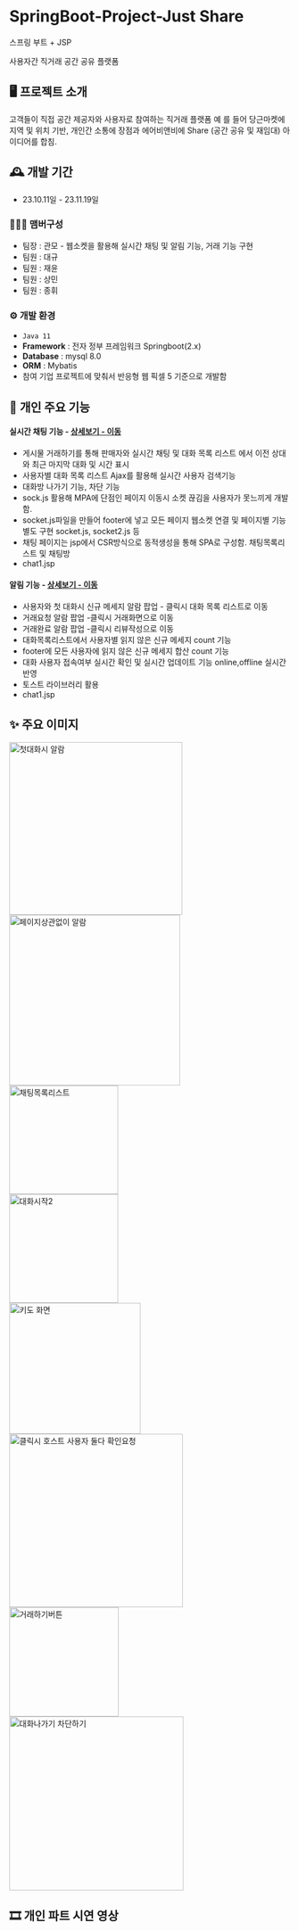 # SpringBoot-Project-Just Share
스프링 부트 + JSP 

사용자간 직거래 공간 공유 플랫폼

## 🖥️ 프로젝트 소개
고객들이 직접 공간 제공자와 사용자로 참여하는 직거래 플랫폼 예 를 들어 당근마켓에 지역 및 위치 기반, 개인간 소통에 장점과 에어비앤비에 Share (공간 공유 및 재임대) 아이디어를 합침.
<br>

## 🕰️ 개발 기간
* 23.10.11일 - 23.11.19일

### 🧑‍🤝‍🧑 맴버구성
 
 - 팀장 :  관모 - 웹소켓을 활용해 실시간 채팅 및 알림 기능, 거래 기능 구현
 - 팀원 :  대규  
 - 팀원 :  재윤
 - 팀원 :  상민
 - 팀원 :  종휘

### ⚙️ 개발 환경
- `Java 11`
- **Framework** : 전자 정부 프레임워크 Springboot(2.x)
- **Database** : mysql 8.0
- **ORM** : Mybatis
- 참여 기업 프로젝트에 맞춰서 반응형 웹 픽셀 5 기준으로 개발함

## 📌 개인 주요 기능 

#### 실시간 채팅 기능 - <a href="https://github.com/GMKOO/movieproject/tree/master/movie/src/main/webapp/WEB-INF/views" >상세보기 - 이동</a> 
- 게시물 거래하기를 통해 판매자와 실시간 채팅 및 대화 목록 리스트 에서 이전 상대와 최근 마지막 대화 및 시간 표시
- 사용자별 대화 목록 리스트 Ajax를 활용해 실시간 사용자 검색기능
- 대화방 나가기 기능, 차단 기능
- sock.js 활용해 MPA에 단점인 페이지 이동시 소켓 끊김을 사용자가 못느끼게 개발함.
- socket.js파일을 만들어 footer에 넣고 모든 페이지 웹소켓 연결 및 페이지별 기능 별도 구현 socket.js, socket2.js 등
- 채팅 페이지는 jsp에서 CSR방식으로 동적생성을 통해 SPA로 구성함. 채팅목록리스트 및 채팅방
- chat1.jsp
  
#### 알림 기능 - <a href="https://github.com/GMKOO/movieproject/tree/master/movie/src/main/java/com/movie/web/mhome" >상세보기 - 이동</a>
- 사용자와 첫 대화시 신규 메세지 알람 팝업 - 클릭시 대화 목록 리스트로 이동
- 거래요청 알람 팝업 -클릭시 거래화면으로 이동
- 거래완료 알람 팝업 -클릭시 리뷰작성으로 이동
- 대화목록리스트에서 사용자별 읽지 않은 신규 메세지 count 기능
- footer에 모든 사용자에 읽지 않은 신규 메세지 합산 count 기능
- 대화 사용자 접속여부 실시간 확인 및 실시간 업데이트 기능 online,offline 실시간 반영
- 토스트 라이브러리 활용
- chat1.jsp


## ✨ 주요 이미지

<img width="310" alt="첫대화시 알람" src="https://github.com/GMKOO/FinalProject-justshare/assets/130493398/7d361dee-7f4c-45b4-951f-97f76ee9204f">
<br>
<img width="306" alt="페이지상관없이 알람" src="https://github.com/GMKOO/FinalProject-justshare/assets/130493398/a331e215-0dd7-40ac-8462-b8a8314b2a14">
<br>
<img width="195" alt="채팅목록리스트" src="https://github.com/GMKOO/FinalProject-justshare/assets/130493398/07e97632-6cde-467b-8974-4bbfff3f02dc">
<br>
<img width="195" alt="대화시작2" src="https://github.com/GMKOO/FinalProject-justshare/assets/130493398/5775a839-6242-443c-937e-b2adf6aaa6a4">
<br>
<img width="235" alt="키도 화면" src="https://github.com/GMKOO/FinalProject-justshare/assets/130493398/4f7701b0-d1fc-43b6-9bb1-672cb393228c">
<br>
<img width="311" alt="클릭시 호스트 사용자 둘다 확인요청" src="https://github.com/GMKOO/FinalProject-justshare/assets/130493398/82698fb3-ea4c-4a7b-a695-c2cc482e447d">
<br>
<img width="196" alt="거래하기버튼" src="https://github.com/GMKOO/FinalProject-justshare/assets/130493398/d7d6928f-3ef7-4808-ad8b-b308f22c0a76">
<br>
<img width="312" alt="대화나가기 차단하기" src="https://github.com/GMKOO/FinalProject-justshare/assets/130493398/0fbe354a-ae0c-48a1-8f0c-acc19d4597e1">
<br>

## 🎞 개인 파트 시연 영상







